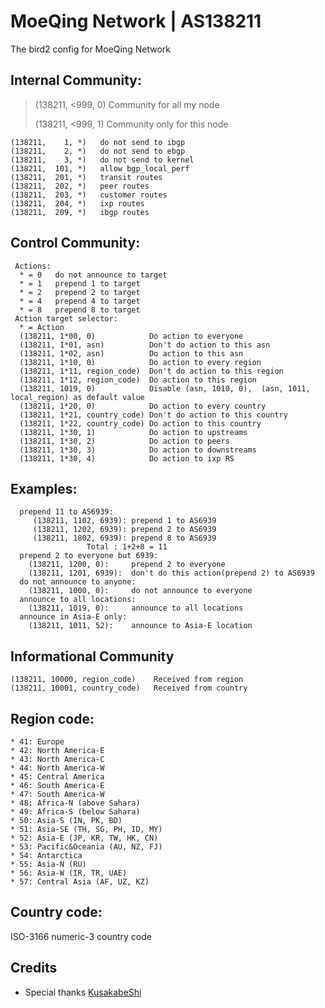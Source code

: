 # MoeQing Network | AS138211

The bird2 config for MoeQing Network


## Internal Community:

>(138211, <999,  0)            Community for all my node
>
>(138211, <999,  1)            Community only for this node

```
(138211,    1, *)   do not send to ibgp
(138211,    2, *)   do not send to ebgp
(138211,    3, *)   do not send to kernel
(138211,  101, *)   allow bgp_local_perf
(138211,  201, *)   transit routes
(138211,  202, *)   peer routes
(138211,  203, *)   customer routes
(138211,  204, *)   ixp routes
(138211,  209, *)   ibgp routes
```

## Control Community:
```
 Actions:
  * = 0   do not announce to target
  * = 1   prepend 1 to target
  * = 2   prepend 2 to target
  * = 4   prepend 4 to target
  * = 8   prepend 8 to target
 Action target selector:
  * = Action
  (138211, 1*00, 0)            Do action to everyone
  (138211, 1*01, asn)          Don't do action to this asn
  (138211, 1*02, asn)          Do action to this asn
  (138211, 1*10, 0)            Do action to every region
  (138211, 1*11, region_code)  Don't do action to this region
  (138211, 1*12, region_code)  Do action to this region
  (138211, 1019, 0)            Disable (asn, 1010, 0),  (asn, 1011, local_region) as default value
  (138211, 1*20, 0)            Do action to every country
  (138211, 1*21, country_code) Don't do action to this country
  (138211, 1*22, country_code) Do action to this country
  (138211, 1*30, 1)            Do action to upstreams
  (138211, 1*30, 2)            Do action to peers
  (138211, 1*30, 3)            Do action to downstreams
  (138211, 1*30, 4)            Do action to ixp RS
```

## Examples:
```
  prepend 11 to AS6939: 
     (138211, 1102, 6939): prepend 1 to AS6939
     (138211, 1202, 6939): prepend 2 to AS6939
     (138211, 1802, 6939): prepend 8 to AS6939
                 Total : 1+2+8 = 11
  prepend 2 to everyone but 6939:
    (138211, 1200, 0):     prepend 2 to everyone
    (138211, 1201, 6939):  don't do this action(prepend 2) to AS6939
  do not announce to anyone: 
    (138211, 1000, 0):     do not announce to everyone
  announce to all locations:
    (138211, 1019, 0):     announce to all locations
  announce in Asia-E only:
    (138211, 1011, 52):    announce to Asia-E location
```

## Informational Community
```
(138211, 10000, region_code)    Received from region
(138211, 10001, country_code)   Received from country
```

## Region code:
```
* 41: Europe
* 42: North America-E
* 43: North America-C
* 44: North America-W
* 45: Central America
* 46: South America-E
* 47: South America-W
* 48: Africa-N (above Sahara)
* 49: Africa-S (below Sahara)
* 50: Asia-S (IN, PK, BD)
* 51: Asia-SE (TH, SG, PH, ID, MY)
* 52: Asia-E (JP, KR, TW, HK, CN)
* 53: Pacific&Oceania (AU, NZ, FJ)
* 54: Antarctica
* 55: Asia-N (RU)
* 56: Asia-W (IR, TR, UAE)
* 57: Central Asia (AF, UZ, KZ)
```

## Country code:
ISO-3166 numeric-3 country code

## Credits

* Special thanks [KusakabeShi](https://github.com/KusakabeShi)
